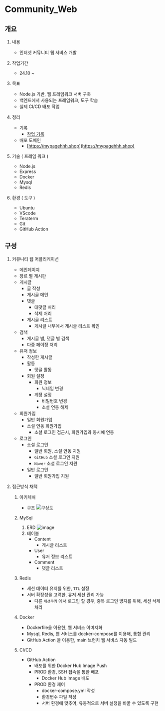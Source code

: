 # Community_Web

## 개요
1. 내용
    - 인터넷 커뮤니티 웹 서비스 개발
      

2. 작업기간
    - 24.10 ~ 

3. 목표
    - Node.js 기반, 웹 프레임워크 서버 구축
    - 백엔드에서 사용되는 프레임워크, 도구 학습
    - 실제 CI/CD 배포 작업

4. 정리
    - 기록
        - [작업 기록](https://evening-adapter-5d0.notion.site/1061a3736ea580208a14e89c080b27fe?v=fff1a3736ea581bcb55d000c37d1d778)
    - 배포 도메인
        - [https://mypagehhh.shop](https://mypagehhh.shop)

5. 기술 ( 프레임 워크 )
   - Node.js
   - Express
   - Docker
   - Mysql
   - Redis
6. 환경 ( 도구 )
   - Ubuntu
   - VScode
   - Teraterm
   - Git
   - GitHub Action

## 구성

1. 커뮤니티 웹 어플리케이션
    - 메인페이지
    - 장르 별 게시판
    - 게시글
        - 글 작성
        - 게시글 메인
        - 댓글
            - 대댓글 처리
            - 삭제 처리
        - 게시글 리스트
            - 게시글 내부에서 게시글 리스트 확인
    - 검색
        - 게시글 별, 댓글 별 검색
        - 다중 페이징 처리
    - 유저 정보
        - 작성한 게시글
        - 활동
            - 댓글 활동
        - 회원 설정
          - 회원 정보
            - 닉네임 변경
          - 계정 설정
            - 비밀번호 변경
            - 소셜 연동 해제
    - 회원가입
        - 일반 회원가입
        - 소셜 연동 회원가입
            - 소셜 로그인 접근시, 회원가입과 동시에 연동 
    - 로그인
        - 소셜 로그인
            - 일반 회원, 소셜 연동 지원  
            - `GitHub` 소셜 로그인 지원
            - `Naver` 소셜 로그인 지원  
        - 일반 로그인
          - 일반 회원가입 지원

2. 접근방식 채택
         
    1. 아키텍처
       - 구조
         ![구상도](https://github.com/user-attachments/assets/f6f23a1f-9a37-4aee-b503-93619b302d37)

    2. MySql
       1. ERD
          ![image](https://github.com/user-attachments/assets/82cd2b88-5657-466c-a4f9-74e5e0ead8be)
       2. 테이블
          - Content
              - 게시글 리스트 
          - User
              - 유저 정보 리스트
          - Comment
              - 댓글 리스트
    
    3. Redis
       - 세션 데이터 유지를 위한, `TTL` 설정
       - 서버 확장성을 고려한, 유저 세션 관리 가능
           - 다른 `세션쿠키` 에서 로그인 할 경우, 중복 로그인 방지를 위해, 세션 삭제 처리 
    4. Docker
       - Dockerfile을 이용한, 웹 서비스 이미지화
       - Mysql, Redis, 웹 서비스를 docker-compose를 이용해, 통합 관리
       - GitHub Action 을 이용한, main 브런치 웹 서비스 자동 빌드
    
    5. CI/CD
        - GitHub Action 
           - 배포를 위한 Docker Hub Image Push
           - PROD 환경, SSH 접속을 통한 배포
               - Docker Hub Image 배포
           - PROD 환경 제어
               - docker-compose.yml 작성
               - 환경변수 파일 작성
               - 서버 환경에 맞추어, 유동적으로 서버 설정을 바꿀 수 있도록 구현

